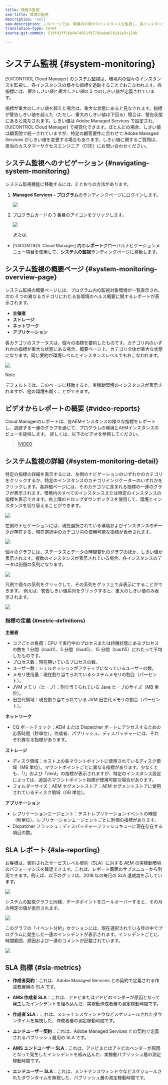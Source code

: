 ```yaml
---
title: 環境の監視
seo-title: 環境の監視
description: 'null'
seo-description: このページでは、環境内の個々のインスタンスを監視し、各インスタンスの様々な指標を追跡することでおこなわれる Cloud Manager のシステム監視について説明します。
translation-type: tm+mt
source-git-commit: 519f43ff16e0474951f97798a8e070141e5c124b

---
```



# システム監視 {#system-monitoring}

[!UICONTROL Cloud Manager] のシステム監視は、環境内の個々のインスタンスを監視し、各インスタンスの様々な指標を追跡することでおこなわれます。各指標には、*警告しきい値*&#x200B;と&#x200B;*重大しきい値*&#x200B;の 2 つのしきい値が定義されています。

指標が重大のしきい値を超えた場合は、重大な状態にあると見なされます。指標が警告しきい値を超えた（ただし、重大のしきい値は下回る）場合は、警告状態にあると見なされます。しきい値は Adobe Managed Services で設定され、[!UICONTROL Cloud Manager] で視覚化できます。ほとんどの場合、しきい値は顧客間で統一されていますが、特定の顧客要件に合わせて Adobe Managed Services がしきい値を変更する場合もあります。しきい値に関するご質問は、担当のカスタマーサクセスエンジニア（CSE）にお問い合わせください。

## システム監視へのナビゲーション {#navigating-system-monitoring}

システム監視機能に移動するには、2 とおりの方法があります。

1. **Managed Services - プログラム**&#x200B;のランディングページにログインします。

   ![](assets/ProgramLanding.png)

1. プログラムカードの 3 番目のアイコンをクリックします。

   ![](assets/program-card.png)

   *または*、

* [!UICONTROL Cloud Manager] 内の&#x200B;**レポート**&#x200B;グローバルナビゲーションメニュー項目を使用して、**システムの監視**&#x200B;ランディングページに移動します。


## システム監視の概要ページ {#system-monitoring-overview-page}

システム監視の概要ページには、プログラム内の監視対象環境が一覧表示され、次の 4 つの異なるカテゴリにわたる各環境のヘルス概要に関するレポートが表示されます。

* **主催者**
* **ストレージ**
* **ネットワーク**
* **アプリケーション**

各カテゴリのステータスは、個々の指標を要約したものです。カテゴリ内のいずれかの指標が重大な状態にある場合、概要ページ上、カテゴリ全体が重大な状態になります。同じ要約が環境レベルとインスタンスレベルでもおこなわれます。

![](assets/Reports.png)

>[!NOTE]
>
>デフォルトでは、このページに移動すると、実稼動環境のインスタンスが表示されますが、他の環境も開くことができます。

## ビデオからレポートの概要 {#video-reports}

Cloud Managerのレポートは、各AEMインスタンスの様々な指標をレポートし、追跡する一連のグラフを通じて、プログラムの環境とAEMインスタンスのビューを提供します。
詳しくは、以下のビデオを参照してください。

>[!VIDEO](https://video.tv.adobe.com/v/26315/?captions=jpn)

## システム監視の詳細 {#system-monitoring-detail}

特定の指標の詳細を表示するには、左側のナビゲーションのいずれかのカテゴリをクリックするか、特定のインスタンスのカテゴリインジケーターのいずれかをクリックします。各詳細ページには、そのカテゴリに含まれる指標の一連のグラフが表示されます。環境内のすべてのインスタンスまたは特定のインスタンスの指標を表示できます。右上隅のドロップダウンボックスを使用して、環境とインスタンスを切り替えることができます。

![](assets/System_Monitoring1.png)

左側のナビゲーションには、現在選択されている環境およびインスタンスのデータが存在する、現在選択中のカテゴリ内の使用可能な指標が表示されます。

![](assets/System_Monitoring2.png)

個々のグラフには、ステータスとデータの時間変化のグラフのほか、しきい値が表示されます。複数のインスタンスが表示されている場合、各インスタンスのデータは別個の系列になります。

![](assets/Monitoring_Graphs1.png)

凡例で個々の系列をクリックして、その系列をグラフ上で非表示にすることができます。
例えば、警告しきい値系列をクリックすると、重大のしきい値のみ表示されます。

![](assets/Monitoring_Graphs2.png)

### 指標の定義 {#metric-definitions}

**主催者**

* コアごとの負荷：CPU で実行中のプロセスまたは待機状態にあるプロセスの数を 1 分間（load1）、5 分間（load5）、15 分間（load15）にわたって平均したものです。
* プロセス数：現在開いているプロセスの数。
* ユーザー数：シェルセッションがアクティブになっているユーザーの数。
* メモリ使用量：現在割り当てられているシステムメモリの割合（パーセント）。
* JVM メモリ（ヒープ）：割り当てられている Java ヒープのサイズ（MB 単位）。
* 旧世代領域：現在割り当てられている JVM 旧世代メモリの割合（パーセント）。

**ネットワーク**

* CQ ポートチェック：AEM または Dispatcher ポートにアクセスするための応答時間（秒単位）。作成者、パブリッシュ、ディスパッチャーには、それぞれ異なる指標があります。

**ストレージ**

* ディスク領域：ホスト上の各マウントポイントに使用されているディスク領域（MB 単位）。マウントポイントごとに異なる指標があります。少なくとも、「/」および「/mnt」の指標が表示されますが、特定のインスタンス設定によっては、追加のマウントポイント指標が使用可能な場合があります。
* フォルダーサイズ：AEM セグメントストア：AEM セグメントストアに使用されているディスク領域（GB 単位）。

**アプリケーション**

* レプリケーションエージェント：テストレプリケーションイベントの時間（秒単位）。レプリケーションエージェントごとに別個の指標があります。
* Dispatcher フラッシュ：ディスパッチャーフラッシュキューに現在存在する項目の数。

## SLA レポート {#sla-reporting}

お客様は、契約されたサービスレベル契約（SLA）に対する AEM の実稼動環境のパフォーマンスを確認できます。これは、レポート画面のサブメニューから利用できます。例えば、以下のグラフは、2018 年の毎月の SLA 達成度を示しています。

![](assets/sla-reporting1.png)

システムの監視グラフと同様、データポイントをロールオーバーすると、その月の特定の値が表示されます。

![](assets/sla-reporting2.png)

このグラフの「イベント分析」セクションには、現在選択されている年の中でプログラムに発生した一連のインシデントが表示されます。インシデントごとに、時間範囲、原因および一連のコメントが記載されています。

![](assets/sla-reporting3.png)

## SLA 指標 {#sla-metrics}

* **作成者契約**：これは、Adobe Managed Services との契約で定義される作成者層用の SLA です。

* **AMS 作成者 SLA**：これは、アドビまたはアドビのベンダーが原因となって発生したインシデントを組み込んだ、実稼動作成者層の測定稼動時間です。

* **作成者 SLA**：これは、メンテナンスウィンドウなどスケジュールされたダウンタイムを無視した、作成者層の測定稼動時間です。

* **エンドユーザー契約**：これは、Adobe Managed Services との契約で定義されるパブリッシュ層用の SLA です。

* **AMS エンドユーザー SLA**：これは、アドビまたはアドビのベンダーが原因となって発生したインシデントを組み込んだ、実稼動パブリッシュ層の測定稼動時間です。

* **エンドユーザー SLA**：これは、メンテナンスウィンドウなどスケジュールされたダウンタイムを無視した、パブリッシュ層の測定稼動時間です。